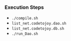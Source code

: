
### Execution Steps

* `./compile.sh`
* `list_net.codetojoy.dao.sh`
* `list_net.codetojoy.db.sh`
* `./run_Dao.sh`
